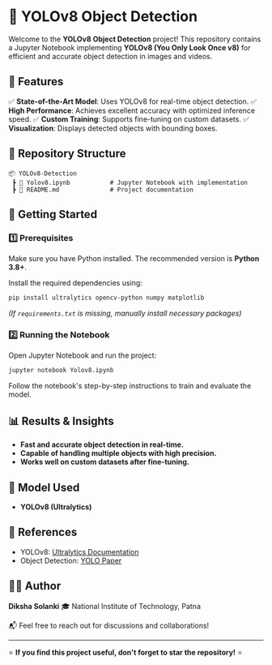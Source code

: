 # 🚀 YOLOv8 Object Detection

Welcome to the **YOLOv8 Object Detection** project! This repository contains a Jupyter Notebook implementing **YOLOv8 (You Only Look Once v8)** for efficient and accurate object detection in images and videos.

## 📌 Features

✅ **State-of-the-Art Model**: Uses YOLOv8 for real-time object detection.
✅ **High Performance**: Achieves excellent accuracy with optimized inference speed.
✅ **Custom Training**: Supports fine-tuning on custom datasets.
✅ **Visualization**: Displays detected objects with bounding boxes.

## 📂 Repository Structure

```
📦 YOLOv8-Detection
 ┣ 📜 Yolov8.ipynb           # Jupyter Notebook with implementation
 ┣ 📜 README.md              # Project documentation
```

## 🚀 Getting Started

### 1️⃣ Prerequisites
Make sure you have Python installed. The recommended version is **Python 3.8+**.

Install the required dependencies using:
```bash
pip install ultralytics opencv-python numpy matplotlib
```
_(If `requirements.txt` is missing, manually install necessary packages)_

### 2️⃣ Running the Notebook
Open Jupyter Notebook and run the project:
```bash
jupyter notebook Yolov8.ipynb
```
Follow the notebook's step-by-step instructions to train and evaluate the model.

## 📊 Results & Insights
- **Fast and accurate object detection in real-time.**
- **Capable of handling multiple objects with high precision.**
- **Works well on custom datasets after fine-tuning.**

## 🤖 Model Used
- **YOLOv8 (Ultralytics)**

## 🔗 References
- YOLOv8: [Ultralytics Documentation](https://docs.ultralytics.com/)
- Object Detection: [YOLO Paper](https://arxiv.org/abs/1506.02640)

## 👩‍💻 Author
**Diksha Solanki** 🎓
National Institute of Technology, Patna

📬 Feel free to reach out for discussions and collaborations!

---
⭐ **If you find this project useful, don't forget to star the repository!** ⭐
